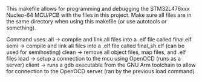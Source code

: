 This makefile allows for programming and debugging the STM32L476xxx Nucleo-64
MCU/PCB with the files in this project. Make sure all files are in the same
directory when using this makefile (or use autotools or something).

Command uses:
all -> compile and link all files into a .elf file called final.elf
semi -> compile and link all files into a .elf file called final_sh.elf (can be used for semihosting)
clean -> remove all object files, map files, and .elf files
load -> setup a connection to the mcu using OpenOCD (runs as a server)
client -> runs a gdb executable from the GNU Arm toolchain to allow for connection to the OpenOCD server (ran by the previous load command)
